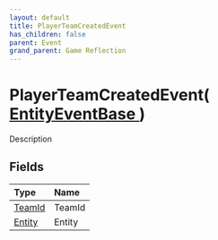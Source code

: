 ```yaml
---
layout: default
title: PlayerTeamCreatedEvent
has_children: false
parent: Event
grand_parent: Game Reflection
---
```

# PlayerTeamCreatedEvent( [ EntityEventBase ](/riftbreaker-wiki/docs/game-reflection/events/entity_event_base/) )
Description 

## Fields

| Type | Name |
|:----------|:--------------|
| [TeamId](/riftbreaker-wiki/docs/game-reflection/classes/team_id/) | TeamId |
| [Entity](/riftbreaker-wiki/docs/game-reflection/classes/entity/) | Entity |

